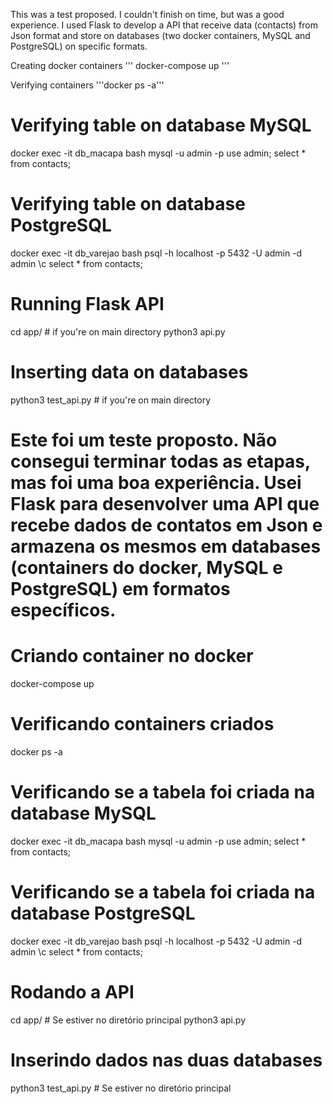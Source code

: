 This was a test proposed. I couldn't finish on time, but was a good experience. I used Flask to develop a API that receive data (contacts) from Json format and store on databases (two docker containers, MySQL and PostgreSQL) on specific formats.

Creating docker containers
'''
docker-compose up
'''

Verifying containers
'''docker ps -a'''

# Verifying table on database MySQL
docker exec -it db_macapa bash
mysql -u admin -p
use admin; 
select * from contacts;

# Verifying table on database PostgreSQL
docker exec -it db_varejao bash
psql -h localhost -p 5432 -U admin -d admin
\c
select * from contacts;

# Running Flask API
cd app/              # if you're on main directory
python3 api.py

# Inserting data on databases
python3 test_api.py  # if you're on main directory



# Este foi um teste proposto. Não consegui terminar todas as etapas, mas foi uma boa experiência. Usei Flask para desenvolver uma API que recebe dados de contatos em Json e armazena os mesmos em databases (containers do docker, MySQL e PostgreSQL) em formatos específicos.

# Criando container no docker
docker-compose up

# Verificando containers criados
docker ps -a

# Verificando se a tabela foi criada na database MySQL
docker exec -it db_macapa bash
mysql -u admin -p
use admin; 
select * from contacts;

# Verificando se a tabela foi criada na database PostgreSQL
docker exec -it db_varejao bash
psql -h localhost -p 5432 -U admin -d admin
\c
select * from contacts;

# Rodando a API
cd app/              # Se estiver no diretório principal
python3 api.py

# Inserindo dados nas duas databases
python3 test_api.py  # Se estiver no diretório principal
